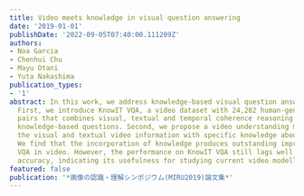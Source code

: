 ```yaml
---
title: Video meets knowledge in visual question answering
date: '2019-01-01'
publishDate: '2022-09-05T07:40:00.111209Z'
authors:
- Noa Garcia
- Chenhui Chu
- Mayu Otani
- Yuta Nakashima
publication_types:
- '1'
abstract: In this work, we address knowledge-based visual question answering in videos.
  First, we introduce KnowIT VQA, a video dataset with 24,282 human-generated question-answer
  pairs that combines visual, textual and temporal coherence reasoning together with
  knowledge-based questions. Second, we propose a video understanding model by combining
  the visual and textual video information with specific knowledge about the dataset.
  We find that the incorporation of knowledge produces outstanding improvements for
  VQA in video. However, the performance on KnowIT VQA still lags well behind human
  accuracy, indicating its usefulness for studying current video modelling limitations.
featured: false
publication: '*画像の認識・理解シンポジウム(MIRU2019)論文集*'
---
```


